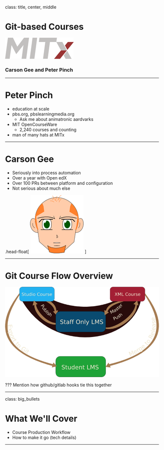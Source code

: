 class: title, center, middle

# Git-based Courses

![logo](../assets/mitx_logo.png)

### Carson Gee and Peter Pinch

---

# Peter Pinch

- education at scale
- pbs.org, pbslearningmedia.org 
    - Ask me about animatronic aardvarks
- MIT OpenCourseWare
    - 2,240 courses and counting
- man of many hats at MITx 

---

# Carson Gee

- Seriously into process automation
- Over a year with Open edX
- Over 100 PRs between platform and configuration
- Not serious about much else

.head-float[
![logo](../assets/carson.png)
]

---

# Git Course Flow Overview

![Process Overview](../assets/flow_overview.png)

???
Mention how github/gitlab hooks tie this together

---

class: big_bullets

# What We'll Cover

- Course Production Workflow
- How to make it go (tech details)

---
